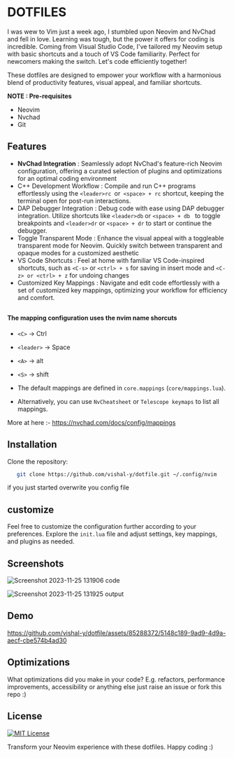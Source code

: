 
# DOTFILES

I was wew to Vim just a week ago, I stumbled upon Neovim and NvChad and fell in love. Learning was tough, but the power it offers for coding is incredible. Coming from Visual Studio Code, I've tailored my Neovim setup with basic shortcuts and a touch of VS Code familiarity. Perfect for newcomers making the switch. Let's code efficiently together!

These dotfiles are designed to empower your workflow with a harmonious blend of productivity features, visual appeal, and familiar shortcuts.


**NOTE : Pre-requisites**
- Neovim
- Nvchad
- Git


## Features

- **NvChad Integration** : Seamlessly adopt NvChad's feature-rich Neovim configuration, offering a curated selection of plugins and optimizations for an optimal coding environment
- C++ Development Workflow : Compile and run C++ programs effortlessly using the `<leader>rc `or` <space> + rc` shortcut, keeping the terminal open for post-run interactions.
- DAP Debugger Integration : Debug code with ease using DAP debugger integration. Utilize shortcuts like `<leader>db` or `<space> + db ` to toggle breakpoints and `<leader>dr` or `<space> + dr` to start or continue the debugger.
- Toggle Transparent Mode : Enhance the visual appeal with a toggleable transparent mode for Neovim. Quickly switch between transparent and opaque modes for a customized aesthetic
- VS Code Shortcuts : Feel at home with familiar VS Code-inspired shortcuts, such as `<C-s>` or `<ctrl> + s` for saving in insert mode and `<C-z> or <ctrl> + z` for undoing changes
- Customized Key Mappings : Navigate and edit code effortlessly with a set of customized key mappings, optimizing your workflow for efficiency and comfort.



##

#### The mapping configuration uses the nvim name shorcuts 

- `<C>` -> Ctrl
- `<leader>` -> Space
- `<A>` -> alt
- `<S>` -> shift

- The default mappings are defined in `core.mappings` (`core/mappings.lua`).
- Alternatively, you can use `NvCheatsheet` or `Telescope keymaps` to list all mappings.

More at here :- https://nvchad.com/docs/config/mappings




## Installation

Clone the repository:

```sh
   git clone https://github.com/vishal-y/dotfile.git ~/.config/nvim
```

if you just started overwrite you config file 

## customize
Feel free to customize the configuration further according to your preferences. Explore the `init.lua` file and adjust settings, key mappings, and plugins as needed.

## Screenshots

![Screenshot 2023-11-25 131906](https://github.com/vishal-y/dotfile/assets/85288372/e4ecbe86-5198-4675-9eb8-3af772a42030)
code

![Screenshot 2023-11-25 131925](https://github.com/vishal-y/dotfile/assets/85288372/62b284e2-6813-4917-9ba8-31e776ec5a55)
output

## Demo

https://github.com/vishal-y/dotfile/assets/85288372/5148c189-9ad9-4d9a-aecf-cbe574b4ad30



## Optimizations

What optimizations did you make in your code? E.g. refactors, performance improvements, accessibility or anything else just raise an issue or fork this repo :)

##

## License

[![MIT License](https://img.shields.io/badge/License-MIT-green.svg)](https://choosealicense.com/licenses/mit/)

Transform your Neovim experience with these dotfiles. Happy coding :) 



